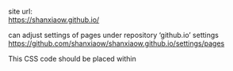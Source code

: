 site url:  
https://shanxiaow.github.io/  
  
can adjust settings of pages under repository ‘github.io’ settings  
https://github.com/shanxiaow/shanxiaow.github.io/settings/pages




This CSS code should be placed within <style> tags in the <head> section of your HTML document   
or saved as an external .css file and linked to your HTML document using the <link> tag (<link rel="stylesheet" href="styles.css">).
